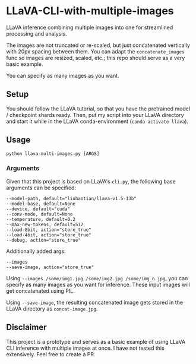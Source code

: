 # LLaVA-CLI-with-multiple-images
LLaVA inference combining multiple images into one for streamlined processing and analysis.

The images are not truncated or re-scaled, but just concatenated vertically with 20px spacing between them. You can adapt the `concatenate_images` func so images are resized, scaled, etc.; this repo should serve as a very basic example.  

You can specify as many images as you want.

## Setup
You should follow the LLaVA tutorial, so that you have the pretrained model / checkpoint shards ready. Then, put my script into your LLaVA directory and start it while in the LLaVA conda-environment (`conda activate llava`).

## Usage 
```
python llava-multi-images.py [ARGS]
```

### Arguments

Given that this project is based on LLaVA's `cli.py`, the following base arguments can be specified:
```
--model-path, default="liuhaotian/llava-v1.5-13b"
--model-base, default=None
--device, default="cuda"
--conv-mode, default=None
--temperature, default=0.2
--max-new-tokens, default=512
--load-8bit, action="store_true"
--load-4bit, action="store_true"
--debug, action="store_true"
```

Additionally added args:
```
--images
--save-image, action="store_true"
```

Using `--images /some/img1.jpg /some/img2.jpg /some/img_n.jpg`, you can specify as many images as you want for inference. These input images will get concatenated using PIL.

Using `--save-image`, the resulting concatenated image gets stored in the LLaVA directory as `concat-image.jpg`.


## Disclaimer
This project is a prototype and serves as a basic example of using LLaVA CLI inference with multiple images at once. I have not tested this extensively. Feel free to create a PR.
